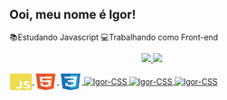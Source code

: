 ## Ooi, meu nome é Igor!

📚Estudando Javascript 
💻Trabalhando como Front-end

<div align="center">
  <a href="https://github.com/rafaballerini](https://github.com/IgorAGomes7)">
  <img height="180em" src="https://github-readme-stats.vercel.app/api?username=IgorAGomes7&show_icons=true&theme=midnight-purple&include_all_commits=true&count_private=true"/>
  <img height="180em" src="https://github-readme-stats.vercel.app/api/top-langs/?username=IgorAGomes7&layout=compact&langs_count=7&theme=midnight-purple"/>
</div>
  
<div style="display: inline_block"><br>
  <img align="center" alt="Igor-Js" height="30" width="40" src="https://raw.githubusercontent.com/devicons/devicon/master/icons/javascript/javascript-plain.svg">
  <img align="center" alt="Igor-HTML" height="30" width="40" src="https://raw.githubusercontent.com/devicons/devicon/master/icons/html5/html5-original.svg">
  <img align="center" alt="Igor-CSS" height="30" width="40" src="https://raw.githubusercontent.com/devicons/devicon/master/icons/css3/css3-original.svg">
  <img align="center" alt="Igor-CSS" height="30" width="40" src="https://cdn.jsdelivr.net/gh/devicons/devicon/icons/bootstrap/bootstrap-original.svg" />
  <img align="center" alt="Igor-CSS" height="30" width="40" src="https://cdn.jsdelivr.net/gh/devicons/devicon/icons/sass/sass-original.svg" />      
  <img align="center" alt="Igor-CSS" height="30" width="40" src="https://cdn.jsdelivr.net/gh/devicons/devicon/icons/nodejs/nodejs-original-wordmark.svg" />
  </div>
  
   ##
 
